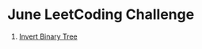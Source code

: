 # June LeetCoding Challenge

1. [Invert Binary Tree](https://leetcode.com/explore/featured/card/june-leetcoding-challenge/539/week-1-june-1st-june-7th/3347/)
